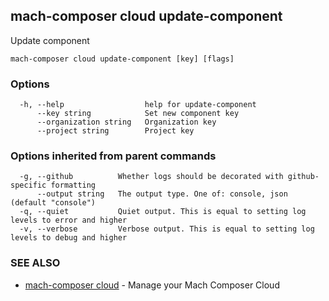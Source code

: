 ## mach-composer cloud update-component

Update component

```
mach-composer cloud update-component [key] [flags]
```

### Options

```
  -h, --help                  help for update-component
      --key string            Set new component key
      --organization string   Organization key
      --project string        Project key
```

### Options inherited from parent commands

```
  -g, --github          Whether logs should be decorated with github-specific formatting
      --output string   The output type. One of: console, json (default "console")
  -q, --quiet           Quiet output. This is equal to setting log levels to error and higher
  -v, --verbose         Verbose output. This is equal to setting log levels to debug and higher
```

### SEE ALSO

* [mach-composer cloud](mach-composer_cloud.md)	 - Manage your Mach Composer Cloud

